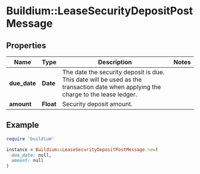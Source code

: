 # Buildium::LeaseSecurityDepositPostMessage

## Properties

| Name | Type | Description | Notes |
| ---- | ---- | ----------- | ----- |
| **due_date** | **Date** | The date the security deposit is due. This date will be used as the transaction date when applying the charge to the lease ledger. |  |
| **amount** | **Float** | Security deposit amount. |  |

## Example

```ruby
require 'buildium'

instance = Buildium::LeaseSecurityDepositPostMessage.new(
  due_date: null,
  amount: null
)
```


